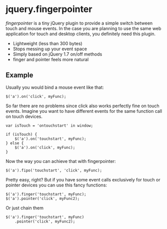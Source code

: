 # jquery.fingerpointer

_fingerpointer_ is a tiny jQuery plugin to provide a simple switch between touch and mouse events. In the case you are planning to use the same web application for touch and desktop clients, you definitely need this plugin.

- Lightweight (less than 300 bytes)
- Stops messing up your event space
- Simply based on jQuery 1.7 on/off methods
- finger and pointer feels more natural

## Example

Usually you would bind a mouse event like that:

	$('a').on('click', myFunc);

So far there are no problems since click also works perfectly fine on touch events. Imagine you want to have different events for the same function call on touch devices.

	var isTouch = 'ontouchstart' in window; 

	if (isTouch) {
		$('a').on('touchstart', myFunc);
	} else {
		$('a').on('click', myFunc);
	}

Now the way you can achieve that with fingerpointer:

	$('a').fipo('touchstart', 'click', myFunc);

Pretty easy, right? But if you have some event calls exclusively for touch or pointer devices you can use this fancy functions:

	$('a').finger('touchstart', myFunc);
	$('a').pointer('click', myFunc2);
	
Or just chain them

	$('a').finger('touchstart', myFunc)
		.pointer('click', myFunc2);
